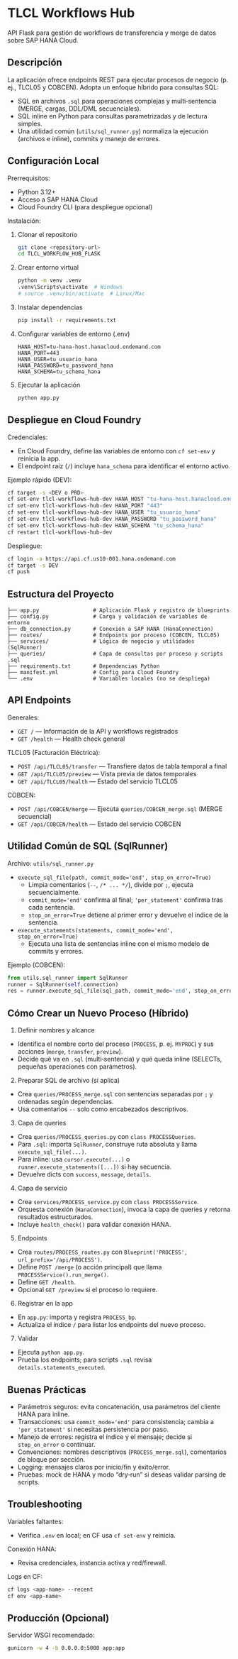 # TLCL Workflows Hub

API Flask para gestión de workflows de transferencia y merge de datos sobre SAP HANA Cloud.

## Descripción

La aplicación ofrece endpoints REST para ejecutar procesos de negocio (p. ej., TLCL05 y COBCEN). Adopta un enfoque híbrido para consultas SQL:
- SQL en archivos `.sql` para operaciones complejas y multi‑sentencia (MERGE, cargas, DDL/DML secuenciales).
- SQL inline en Python para consultas parametrizadas y de lectura simples.
- Una utilidad común (`utils/sql_runner.py`) normaliza la ejecución (archivos e inline), commits y manejo de errores.

## Configuración Local

Prerrequisitos:
- Python 3.12+
- Acceso a SAP HANA Cloud
- Cloud Foundry CLI (para despliegue opcional)

Instalación:
1) Clonar el repositorio
   ```bash
   git clone <repository-url>
   cd TLCL_WORKFLOW_HUB_FLASK
   ```
2) Crear entorno virtual
   ```bash
   python -m venv .venv
   .venv\Scripts\activate  # Windows
   # source .venv/bin/activate  # Linux/Mac
   ```
3) Instalar dependencias
   ```bash
   pip install -r requirements.txt
   ```
4) Configurar variables de entorno (.env)
   ```env
   HANA_HOST=tu-hana-host.hanacloud.ondemand.com
   HANA_PORT=443
   HANA_USER=tu_usuario_hana
   HANA_PASSWORD=tu_password_hana
   HANA_SCHEMA=tu_schema_hana
   ```
5) Ejecutar la aplicación
   ```bash
   python app.py
   ```

## Despliegue en Cloud Foundry

Credenciales:
- En Cloud Foundry, define las variables de entorno con `cf set-env` y reinicia la app.
- El endpoint raíz (`/`) incluye `hana_schema` para identificar el entorno activo.

Ejemplo rápido (DEV):
```bash
cf target -s <DEV o PRD>
cf set-env tlcl-workflows-hub-dev HANA_HOST "tu-hana-host.hanacloud.ondemand.com"
cf set-env tlcl-workflows-hub-dev HANA_PORT "443"
cf set-env tlcl-workflows-hub-dev HANA_USER "tu_usuario_hana"
cf set-env tlcl-workflows-hub-dev HANA_PASSWORD "tu_password_hana"
cf set-env tlcl-workflows-hub-dev HANA_SCHEMA "tu_schema_hana"
cf restart tlcl-workflows-hub-dev
```

Despliegue:
```bash
cf login -a https://api.cf.us10-001.hana.ondemand.com
cf target -s DEV
cf push
```

## Estructura del Proyecto

```
├── app.py                 # Aplicación Flask y registro de blueprints
├── config.py              # Carga y validación de variables de entorno
├── db_connection.py       # Conexión a SAP HANA (HanaConnection)
├── routes/                # Endpoints por proceso (COBCEN, TLCL05)
├── services/              # Lógica de negocio y utilidades (SqlRunner)
├── queries/               # Capa de consultas por proceso y scripts .sql
├── requirements.txt       # Dependencias Python
├── manifest.yml           # Config para Cloud Foundry
└── .env                   # Variables locales (no se despliega)
```

## API Endpoints

Generales:
- `GET /` — Información de la API y workflows registrados
- `GET /health` — Health check general

TLCL05 (Facturación Eléctrica):
- `POST /api/TLCL05/transfer` — Transfiere datos de tabla temporal a final
- `GET /api/TLCL05/preview` — Vista previa de datos temporales
- `GET /api/TLCL05/health` — Estado del servicio TLCL05

COBCEN:
- `POST /api/COBCEN/merge` — Ejecuta `queries/COBCEN_merge.sql` (MERGE secuencial)
- `GET /api/COBCEN/health` — Estado del servicio COBCEN

## Utilidad Común de SQL (SqlRunner)

Archivo: `utils/sql_runner.py`
- `execute_sql_file(path, commit_mode='end', stop_on_error=True)`
  - Limpia comentarios (`--`, `/* ... */`), divide por `;`, ejecuta secuencialmente.
  - `commit_mode='end'` confirma al final; `'per_statement'` confirma tras cada sentencia.
  - `stop_on_error=True` detiene al primer error y devuelve el índice de la sentencia.
- `execute_statements(statements, commit_mode='end', stop_on_error=True)`
  - Ejecuta una lista de sentencias inline con el mismo modelo de commits y errores.

Ejemplo (COBCEN):
```python
from utils.sql_runner import SqlRunner
runner = SqlRunner(self.connection)
res = runner.execute_sql_file(sql_path, commit_mode='end', stop_on_error=True)
```

## Cómo Crear un Nuevo Proceso (Híbrido)

1) Definir nombres y alcance
- Identifica el nombre corto del proceso (`PROCESS`, p. ej. `MYPROC`) y sus acciones (`merge`, `transfer`, `preview`).
- Decide qué va en `.sql` (multi‑sentencia) y qué queda inline (SELECTs, pequeñas operaciones con parámetros).

2) Preparar SQL de archivo (si aplica)
- Crea `queries/PROCESS_merge.sql` con sentencias separadas por `;` y ordenadas según dependencias.
- Usa comentarios `--` solo como encabezados descriptivos.

3) Capa de queries
- Crea `queries/PROCESS_queries.py` con `class PROCESSQueries`.
- Para `.sql`: importa `SqlRunner`, construye ruta absoluta y llama `execute_sql_file(...)`.
- Para inline: usa `cursor.execute(...)` o `runner.execute_statements([...])` si hay secuencia.
- Devuelve dicts con `success`, `message`, `details`.

4) Capa de servicio
- Crea `services/PROCESS_service.py` con `class PROCESSService`.
- Orquesta conexión (`HanaConnection`), invoca la capa de queries y retorna resultados estructurados.
- Incluye `health_check()` para validar conexión HANA.

5) Endpoints
- Crea `routes/PROCESS_routes.py` con `Blueprint('PROCESS', url_prefix='/api/PROCESS')`.
- Define `POST /merge` (o acción principal) que llama `PROCESSService().run_merge()`.
- Define `GET /health`.
- Opcional `GET /preview` si el proceso lo requiere.

6) Registrar en la app
- En `app.py`: importa y registra `PROCESS_bp`.
- Actualiza el índice `/` para listar los endpoints del nuevo proceso.

7) Validar
- Ejecuta `python app.py`.
- Prueba los endpoints; para scripts `.sql` revisa `details.statements_executed`.

## Buenas Prácticas

- Parámetros seguros: evita concatenación, usa parámetros del cliente HANA para inline.
- Transacciones: usa `commit_mode='end'` para consistencia; cambia a `'per_statement'` si necesitas persistencia por paso.
- Manejo de errores: registra el índice y el mensaje; decide si `stop_on_error` o continuar.
- Convenciones: nombres descriptivos (`PROCESS_merge.sql`), comentarios de bloque por sección.
- Logging: mensajes claros por inicio/fin y éxito/error.
- Pruebas: mock de HANA y modo “dry‑run” si deseas validar parsing de scripts.

## Troubleshooting

Variables faltantes:
- Verifica `.env` en local; en CF usa `cf set-env` y reinicia.

Conexión HANA:
- Revisa credenciales, instancia activa y red/firewall.

Logs en CF:
```bash
cf logs <app-name> --recent
cf env <app-name>
```

## Producción (Opcional)

Servidor WSGI recomendado:
```bash
gunicorn -w 4 -b 0.0.0.0:5000 app:app
```